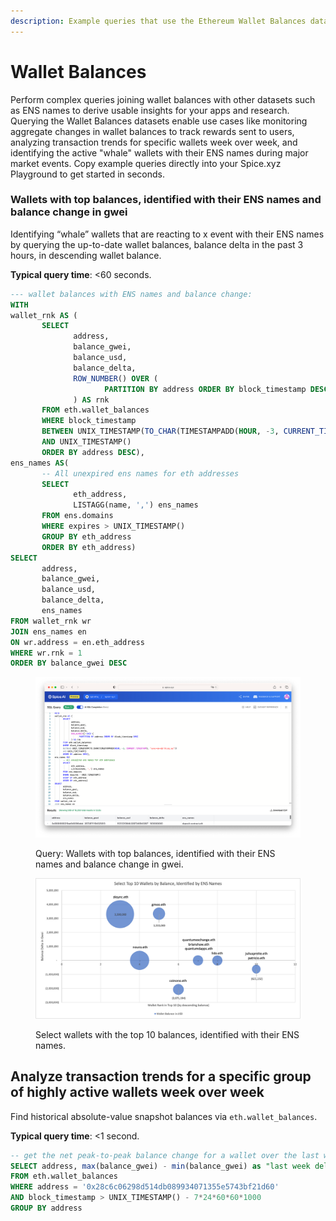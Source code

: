 ```yaml
---
description: Example queries that use the Ethereum Wallet Balances datasets
---
```


# Wallet Balances

Perform complex queries joining wallet balances with other datasets such as ENS names to derive usable insights for your apps and research. Querying the Wallet Balances datasets enable use cases like monitoring aggregate changes in wallet balances to track rewards sent to users, analyzing transaction trends for specific wallets week over week, and identifying the active "whale" wallets with their ENS names during major market events. Copy example queries directly into your Spice.xyz Playground to get started in seconds.&#x20;

### Wallets with top balances, identified with their ENS names and balance change in gwei&#x20;

Identifying “whale” wallets that are reacting to x event with their ENS names by querying the up-to-date wallet balances, balance delta in the past 3 hours, in descending wallet balance.

**Typical query time**: <60 seconds.

```sql
--- wallet balances with ENS names and balance change:
WITH 
wallet_rnk AS (
       SELECT
              address,
              balance_gwei,
              balance_usd,
              balance_delta,
              ROW_NUMBER() OVER (
                     PARTITION BY address ORDER BY block_timestamp DESC
              ) AS rnk
       FROM eth.wallet_balances
       WHERE block_timestamp
       BETWEEN UNIX_TIMESTAMP(TO_CHAR(TIMESTAMPADD(HOUR, -3, CURRENT_TIMESTAMP), 'yyyy-mm-dd hh:mi:ss'))
       AND UNIX_TIMESTAMP()
       ORDER BY address DESC),
ens_names AS(
       -- All unexpired ens names for eth addresses
       SELECT
              eth_address,
              LISTAGG(name, ',') ens_names
       FROM ens.domains
       WHERE expires > UNIX_TIMESTAMP()
       GROUP BY eth_address
       ORDER BY eth_address)
SELECT 
       address,
       balance_gwei,
       balance_usd,
       balance_delta,
       ens_names
FROM wallet_rnk wr
JOIN ens_names en
ON wr.address = en.eth_address
WHERE wr.rnk = 1
ORDER BY balance_gwei DESC
```

<figure><img src="../../.gitbook/assets/1THdeAg3ei_-ky8xE4pTLrA.png" alt=""><figcaption><p>Query: Wallets with top balances, identified with their ENS names and balance change in gwei.</p></figcaption></figure>

<figure><img src="../../.gitbook/assets/1VcvTjPcmq_xkyhvVPHrrjg.png" alt=""><figcaption><p>Select wallets with the top 10 balances, identified with their ENS names.</p></figcaption></figure>

## Analyze transaction trends for a specific group of highly active wallets week over week

Find historical absolute-value snapshot balances via `eth.wallet_balances`.

**Typical query time**: <1 second.

```sql
-- get the net peak-to-peak balance change for a wallet over the last week
SELECT address, max(balance_gwei) - min(balance_gwei) as "last week delta (gwei)", max(balance_usd) - min(balance_usd) as "last week delta (USD)"
FROM eth.wallet_balances
WHERE address = '0x28c6c06298d514db089934071355e5743bf21d60'
AND block_timestamp > UNIX_TIMESTAMP() - 7*24*60*60*1000
GROUP BY address
```

